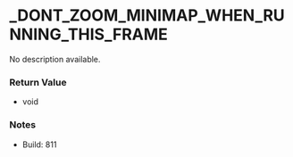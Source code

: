 # _DONT_ZOOM_MINIMAP_WHEN_RUNNING_THIS_FRAME

No description available.

### Return Value
* void

### Notes
* Build: 811

